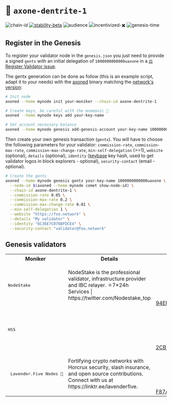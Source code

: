 <!-- generated file - do not edit -->
# 🔗 `axone-dentrite-1`

![chain-id](https://img.shields.io/badge/chain%20id-axone--dentrite--1-blue?style=for-the-badge)
[![stability-beta](https://img.shields.io/badge/stability-beta-33bbff.svg?style=for-the-badge)](https://github.com/mkenney/software-guides/blob/master/STABILITY-BADGES.md#beta)
![audience](https://img.shields.io/badge/audience-public-white.svg?style=for-the-badge)
![incentivized-✖️](https://img.shields.io/badge/incentivized-✖️-29220A.svg?style=for-the-badge)
![genesis-time](https://img.shields.io/badge/%E2%8F%B0%20genesis%20time-2024--09--10T12%3A00%3A00Z-red?style=for-the-badge)

## Register in the Genesis

To register your validator node in the `genesis.json` you just need to provide a signed `gentx` with an initial delegation of `1000000000000uaxone` in a [⚖️ Register Validator issue](https://github.com/axone-protocol/networks/issues).

The gentx generation can be done as follow (this is an example script, adapt it to your needs) with the [axoned](https://github.com/axone-protocol/axoned/releases) binary matching the [network's version](/chains/dentrite-1/version.txt):

```sh
# Init node
axoned --home mynode init your-moniker --chain-id axone-dentrite-1

# Create keys, be careful with the mnemonic 👀
axoned --home mynode keys add your-key-name

# Set account necessary balance
axoned --home mynode genesis add-genesis-account your-key-name 1000000000000uaxone
```

Then create your own genesis transaction (`gentx`). You will have to choose the following parameters for your validator: `commission-rate`, `commission-max-rate`, `commission-max-change-rate`, `min-self-delegation` (>=1), `website` (optional), `details` (optional), `identity` ([keybase](https://keybase.io) key hash, used to get validator logos in block explorers - optional), `security-contact` (email - optional).

```sh
# Create the gentx
axoned --home mynode genesis gentx your-key-name 1000000000000uaxone \
  --node-id $(axoned --home mynode comet show-node-id) \
  --chain-id axone-dentrite-1 \
  --commission-rate 0.05 \
  --commission-max-rate 0.2 \
  --commission-max-change-rate 0.01 \
  --min-self-delegation 1 \
  --website "https://foo.network" \
  --details "My validator" \
  --identity "6C36E7C076BFDCE4" \
  --security-contact "validator@foo.network"
```

## Genesis validators

<table>
  <tr>
    <th>Moniker</th>
    <th>Details</th>
    <th>Identity</th>
    <th>Site</th>
  </tr>
  <tr>
    <td><pre>NodeStake</pre></td>
    <td>NodeStake is the professional validator, infrastructure provider and IBC relayer. ⚛️7*24h Services | https://twitter.com/Nodestake_top</td>
    <td>
      <p align="center"><img width="80px" src="https://s3.amazonaws.com/keybase_processed_uploads/5912a329316356b98611c807d0c11e05_200_200.jpg"/></p>
      <a href="https://keybase.io/nodestake">94EFE192B2C52424</a></td>
    <td><a href="https://nodestake.org">https://nodestake.org</a></tr>
  <tr>
    <td><pre>HSS</pre></td>
    <td></td>
    <td>
      <p align="center"><img width="80px" src="https://s3.amazonaws.com/keybase_processed_uploads/53b008f12f37e3ffa0dec3676d375a05_200_200.jpg"/></p>
      <a href="https://keybase.io/highstakes">2CB281A714F6133B</a></td>
    <td><a href="https://highstakes.ch">https://highstakes.ch</a></tr>
  <tr>
    <td><pre> Lavender.Five Nodes 🐝</pre></td>
    <td>Fortifying crypto networks with Horcrux security, slash insurance, and open source contributions. Connect with us at https://linktr.ee/lavenderfive.</td>
    <td>
      <p align="center"><img width="80px" src="https://s3.amazonaws.com/keybase_processed_uploads/c5f0e5c3c88a6194da5277d3eb297805_200_200.jpg"/></p>
      <a href="https://keybase.io/lavenderfive">F87ADDB700C0CC94</a></td>
    <td><a href="https://www.lavenderfive.com/">https://www.lavenderfive.com/</a></tr>
</table>
